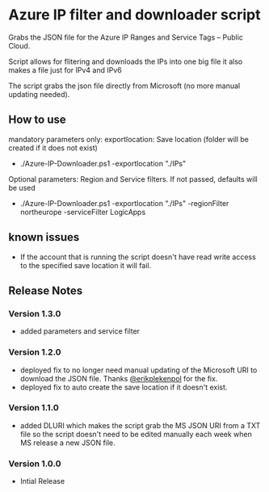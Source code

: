 # Azure IP filter and downloader script
Grabs the JSON file for the Azure IP Ranges and Service Tags – Public Cloud.

Script allows for flitering and downloads the IPs into one big file it also makes a file just for IPv4 and IPv6

The script grabs the json file directly from Microsoft (no more manual updating needed).

## How to use
mandatory parameters only: exportlocation: Save location (folder will be created if it does not exist)
* ./Azure-IP-Downloader.ps1 -exportlocation "./IPs" 

Optional parameters: Region and Service filters. If not passed, defaults will be used
* ./Azure-IP-Downloader.ps1 -exportlocation "./IPs" -regionFilter northeurope -serviceFilter LogicApps

## known issues
* If the account that is running the script doesn't have read write access to the specified save location it will fail.

## Release Notes
### Version 1.3.0
* added parameters and service filter
### Version 1.2.0
* deployed fix to no longer need manual updating of the Microsoft URI to download the JSON file. Thanks [@erikplekenpol](https://github.com/erikplekenpol) for the fix.
* deployed fix to auto create the save location if it doesn't exist.

### Version 1.1.0
* added DLURI which makes the script grab the MS JSON URI from a TXT file so the script doesn't need to be edited manually each week when MS release a new JSON file.

### Version 1.0.0
* Intial Release

